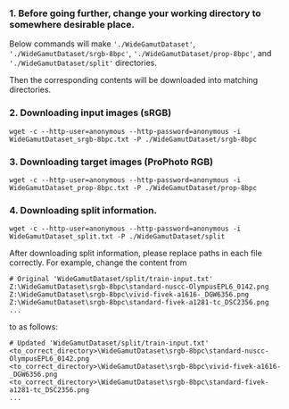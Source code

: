 ### 1. Before going further, change your working directory to somewhere desirable place.

Below commands will make ```'./WideGamutDataset'```, ```'./WideGamutDataset/srgb-8bpc'```, ```'./WideGamutDataset/prop-8bpc'```, and ```'./WideGamutDataset/split'``` directories.

Then the corresponding contents will be downloaded into matching directories.

### 2. Downloading input images (sRGB)
```
wget -c --http-user=anonymous --http-password=anonymous -i WideGamutDataset_srgb-8bpc.txt -P ./WideGamutDataset/srgb-8bpc
```

### 3. Downloading target images (ProPhoto RGB)
```
wget -c --http-user=anonymous --http-password=anonymous -i WideGamutDataset_prop-8bpc.txt -P ./WideGamutDataset/prop-8bpc
```

### 4. Downloading split information.
```
wget -c --http-user=anonymous --http-password=anonymous -i WideGamutDataset_split.txt -P ./WideGamutDataset/split
```
After downloading split information, please replace paths in each file correctly. For example, change the content from
```
# Original 'WideGamutDataset/split/train-input.txt'
Z:\WideGamutDataset\srgb-8bpc\standard-nuscc-OlympusEPL6_0142.png
Z:\WideGamutDataset\srgb-8bpc\vivid-fivek-a1616-_DGW6356.png
Z:\WideGamutDataset\srgb-8bpc\standard-fivek-a1281-tc_DSC2356.png
...
```
to as follows:
```
# Updated 'WideGamutDataset/split/train-input.txt'
<to_correct_directory>\WideGamutDataset\srgb-8bpc\standard-nuscc-OlympusEPL6_0142.png
<to_correct_directory>\WideGamutDataset\srgb-8bpc\vivid-fivek-a1616-_DGW6356.png
<to_correct_directory>\WideGamutDataset\srgb-8bpc\standard-fivek-a1281-tc_DSC2356.png
...
```
